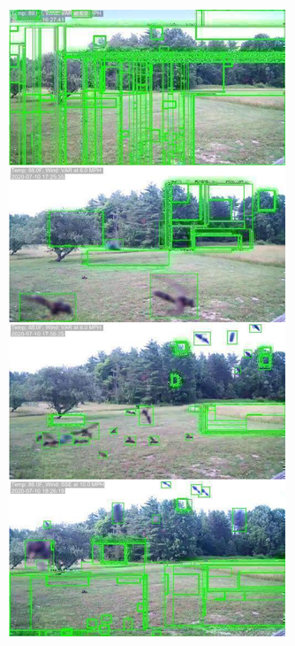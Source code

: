 ![20200710-162629-165634](in/20200710/20200710-162629-165634_0_.jpg)
![20200710-165639-172644](in/20200710/20200710-165639-172644_0_.jpg)
![20200710-172649-175654](in/20200710/20200710-172649-175654_0_.jpg)
![20200710-175659-182704](in/20200710/20200710-175659-182704_0_.jpg)
